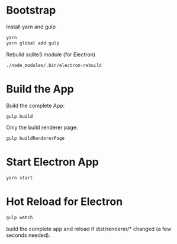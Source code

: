 
# Bootstrap

Install yarn and gulp

```sh
yarn
yarn global add gulp
```

Rebuild sqlite3 module (for Electron)

```sh
./node_modules/.bin/electron-rebuild
```

# Build the App

Build the complete App:

```sh
gulp build
```

Only the build renderer page:

```sh
gulp buildRendererPage
```

# Start Electron App

```sh
yarn start
```

# Hot Reload for Electron
```sh
gulp watch
```

build the complete app and reload if dist/renderer/* changed (a few seconds needed). 
